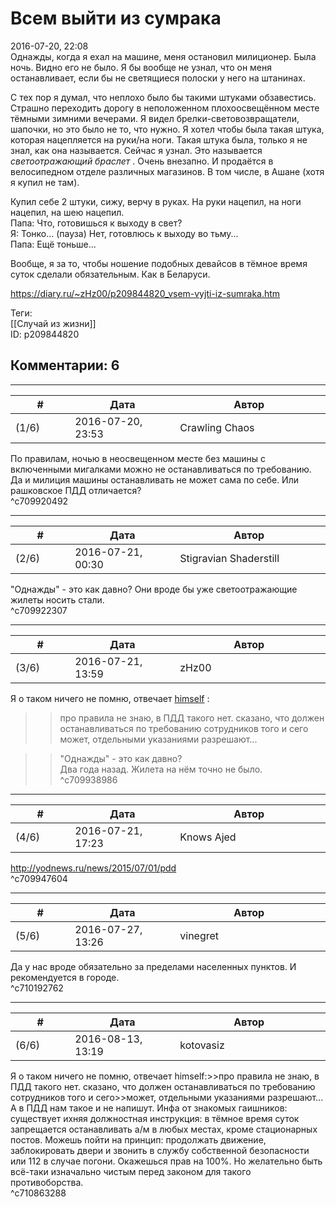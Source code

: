 Всем выйти из сумрака
=====================

  
2016-07-20, 22:08  
 Однажды, когда я ехал на машине, меня остановил милиционер. Была ночь. Видно его не было. Я бы вообще не узнал, что он меня останавливает, если бы не светящиеся полоски у него на штанинах.   
   
 С тех пор я думал, что неплохо было бы такими штуками обзавестись. Страшно переходить дорогу в неположенном плохоосвещённом месте тёмными зимними вечерами. Я видел брелки-световозвращатели, шапочки, но это было не то, что нужно. Я хотел чтобы была такая штука, которая нацепляется на руки/на ноги. Такая штука была, только я не знал, как она называется. Сейчас я узнал. Это называется  *светоотражающий браслет*  . Очень внезапно. И продаётся в велосипедном отделе различных магазинов. В том числе, в Ашане (хотя я купил не там).   
   
 Купил себе 2 штуки, сижу, верчу в руках. На руки нацепил, на ноги нацепил, на шею нацепил.   
 Папа: Что, готовишься к выходу в свет?   
 Я: Тонко... (пауза) Нет, готовлюсь к выходу во тьму...   
 Папа: Ещё тоньше...   
   
 Вообще, я за то, чтобы ношение подобных девайсов в тёмное время суток сделали обязательным. Как в Беларуси.   
  
<https://diary.ru/~zHz00/p209844820_vsem-vyjti-iz-sumraka.htm>  
  
Теги:  
[[Случай из жизни]]  
ID: p209844820  


Комментарии: 6
--------------

  


---



|         #         |              Дата              |                     Автор                     |           ID           |
| --- | --- | --- | --- |
| (1/6) | 2016-07-20, 23:53 | Crawling Chaos | c709920492 |

  
 По правилам, ночью в неосвещенном месте без машины с включенными мигалками можно не останавливаться по требованию. Да и милиция машины останавливать не может сама по себе. Или рашковское ПДД отличается?   
 ^c709920492

---



|         #         |              Дата              |                     Автор                     |           ID           |
| --- | --- | --- | --- |
| (2/6) | 2016-07-21, 00:30 | Stigravian Shaderstill | c709922307 |

  
 "Однажды" - это как давно? Они вроде бы уже светоотражающие жилеты носить стали.   
 ^c709922307

---



|         #         |              Дата              |                     Автор                     |           ID           |
| --- | --- | --- | --- |
| (3/6) | 2016-07-21, 13:59 | zHz00 | c709938986 |

  
 Я о таком ничего не помню, отвечает  [himself](http://himself.diary.ru "void")  :   
 >>про правила не знаю, в ПДД такого нет. сказано, что должен останавливаться по требованию сотрудников того и сего   
 >>может, отдельными указаниями разрешают...   
   
 >>"Однажды" - это как давно?   
 Два года назад. Жилета на нём точно не было.   
 ^c709938986

---



|         #         |              Дата              |                     Автор                     |           ID           |
| --- | --- | --- | --- |
| (4/6) | 2016-07-21, 17:23 | Knows Ajed | c709947604 |

  
 <http://yodnews.ru/news/2015/07/01/pdd>   
 ^c709947604

---



|         #         |              Дата              |                     Автор                     |           ID           |
| --- | --- | --- | --- |
| (5/6) | 2016-07-27, 13:26 | vinegret | c710192762 |

  
 Да у нас вроде обязательно за пределами населенных пунктов. И рекомендуется в городе.   
 ^c710192762

---



|         #         |              Дата              |                     Автор                     |           ID           |
| --- | --- | --- | --- |
| (6/6) | 2016-08-13, 13:19 | kotovasiz | c710863288 |

  
  Я о таком ничего не помню, отвечает himself:>>про правила не знаю, в ПДД такого нет. сказано, что должен останавливаться по требованию сотрудников того и сего>>может, отдельными указаниями разрешают...    
 А в ПДД нам такое и не напишут. Инфа от знакомых гаишников: существует ихняя должностная инструкция: в тёмное время суток запрещается останавливать а/м в любых местах, кроме стационарных постов. Можешь пойти на принцип: продолжать движение, заблокировать двери и звонить в службу собственной безопасности или 112 в случае погони. Окажешься прав на 100%. Но желательно быть всё-таки изначально чистым перед законом для такого противоборства.   
 ^c710863288